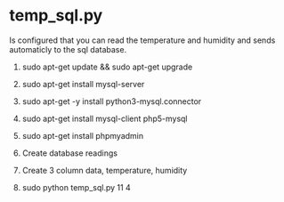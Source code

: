 # temp_sql.py

Is configured that you can read the temperature and humidity and sends automaticly to the sql database.

1. sudo apt-get update && sudo apt-get upgrade
2. sudo apt-get install mysql-server
3. sudo apt-get -y install python3-mysql.connector
4. sudo apt-get install mysql-client php5-mysql
5. sudo apt-get install phpmyadmin

6. Create database readings
7. Create 3 column data, temperature, humidity

8. sudo python temp_sql.py 11 4
